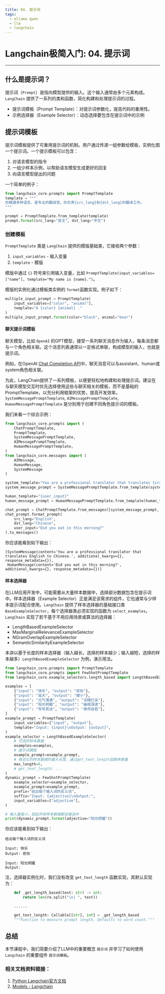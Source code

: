 ```yaml
---
title: 04. 提示词
tags:
  - ollama qwen
  - llm
  - langchain
---
```


# Langchain极简入门: 04. 提示词

-----

## 什么是提示词？

提示词（`Prompt`）是指向模型提供的输入。这个输入通常由多个元素构成。`LangChain` 提供了一系列的类和函数，简化构建和处理提示词的过程。
- 提示词模板（Prompt Template）：对提示词参数化，提高代码的重用性。
- 示例选择器（Example Selector）：动态选择要包含在提示词中的示例

## 提示词模板

提示词模板提供了可重用提示词的机制。用户通过传递一组参数给模板，实例化图一个提示词。一个提示模板可以包含：
1. 对语言模型的指令
2. 一组少样本示例，以帮助语言模型生成更好的回复
3. 向语言模型提出的问题

一个简单的例子：

```python
from langchain_core.prompts import PromptTemplate
template = """
你精通多种语言，是专业的翻译官。你负责{src_lang}到{dst_lang}的翻译工作。
"""

prompt = PromptTemplate.from_template(template)
prompt.format(src_lang="英文", dst_lang="中文")
```

### 创建模板

`PromptTemplate` 类是 `LangChain` 提供的模版基础类，它接收两个参数：
1. `input_variables` - 输入变量
2. `template` - 模版

模版中通过 `{}` 符号来引用输入变量，比如 `PromptTemplate(input_variables=["name"], template="My name is {name}.")`。

模版的实例化通过模板类实例的 `format`函数实现。例子如下：

```python
multiple_input_prompt = PromptTemplate(
    input_variables=["color", "animal"], 
    template="A {color} {animal} ."
)
multiple_input_prompt.format(color="black", animal="bear")
```

#### 聊天提示词模板

聊天模型，比如 `OpenAI` 的GPT模型，接受一系列聊天消息作为输入，每条消息都与一个角色相关联。这个消息列表通常以一定格式串联，构成模型的输入，也就是提示词。

例如，在OpenAI [Chat Completion API](https://platform.openai.com/docs/api-reference/chat/create)中，聊天消息可以与assistant、human或system角色相关联。

为此，LangChain提供了一系列模板，以便更轻松地构建和处理提示词。建议在与聊天模型交互时优先选择使用这些与聊天相关的模板，而不是基础的PromptTemplate，以充分利用框架的优势，提高开发效率。`SystemMessagePromptTemplate`, `AIMessagePromptTemplate`, `HumanMessagePromptTemplate` 是分别用于创建不同角色提示词的模板。

我们来看一个综合示例：

```python
from langchain_core.prompts import (
    ChatPromptTemplate,
    PromptTemplate,
    SystemMessagePromptTemplate,
    AIMessagePromptTemplate,
    HumanMessagePromptTemplate,
)
from langchain_core.messages import (
    AIMessage,
    HumanMessage,
    SystemMessage
)

system_template="You are a professional translator that translates {src_lang} to {dst_lang}."
system_message_prompt = SystemMessagePromptTemplate.from_template(system_template)

human_template="{user_input}"
human_message_prompt = HumanMessagePromptTemplate.from_template(human_template)

chat_prompt = ChatPromptTemplate.from_messages([system_message_prompt, human_message_prompt])
chat_prompt.format_prompt(
    src_lang="English",
    dst_lang="Chinese",
    user_input="Did you eat in this morning?"
).to_messages()
```

你应该能看到如下输出：
```shell
[SystemMessage(content='You are a professional translator that translates English to Chinese.', additional_kwargs={}, response_metadata={}),
 HumanMessage(content='Did you eat in this morning?', additional_kwargs={}, response_metadata={})]
```

#### 样本选择器

在LLM应用开发中，可能需要从大量样本数据中，选择部分数据包含在提示词中。样本选择器（Example Selector）正是满足该需求的组件，它也通常与少样本提示词配合使用。`LangChain` 提供了样本选择器的基础接口类 `BaseExampleSelector`，每个选择器类必须实现的函数为 `select_examples`。`LangChain` 实现了若干基于不用应用场景或算法的选择器：
- LengthBasedExampleSelector 
- MaxMarginalRelevanceExampleSelector
- NGramOverlapExampleSelector
- SemanticSimilarityExampleSelector

本讲以基于长度的样本选择器（输入越长，选择的样本越少；输入越短，选择的样本越多）`LengthBasedExampleSelector` 为例，演示用法。

```python
from langchain_core.prompts import PromptTemplate
from langchain_core.prompts import FewShotPromptTemplate
from langchain_core.example_selectors.length_based import LengthBasedExampleSelector

examples = [
    {"input": "快乐", "output": "悲伤"},
    {"input": "高大", "output": "矮小"},
    {"input": "元气满满", "output": "没精打采"},
    {"input": "阳光明媚", "output": "幽暗深邃"},
    {"input": "夸夸其谈", "output": "泰然自若"},
]
example_prompt = PromptTemplate(
    input_variables=["input", "output"],
    template="Input: {input}\nOutput: {output}",
)
example_selector = LengthBasedExampleSelector(
    # 可选的样本数据
    examples=examples,
    # 提示词模版
    example_prompt=example_prompt,
    # 格式化的样本数据的最大长度，通过get_text_length函数来衡量
    max_length=6,
    # get_text_length: ...
)
dynamic_prompt = FewShotPromptTemplate(
    example_selector=example_selector,
    example_prompt=example_prompt,
    prefix="给出每个输入词的反义词",
    suffix="Input: {adjective}\nOutput:",
    input_variables=["adjective"],
)

# 输入量极小，因此所有样本数据都会被选中
print(dynamic_prompt.format(adjective="阳光明媚"))
```

你应该能看到如下输出：
```shell
给出每个输入词的反义词

Input: 快乐
Output: 悲伤

Input: 阳光明媚
Output:
```

注，选择器实例化时，我们没有改变 `get_text_length` 函数实现，其默认实现为：

```python
    def _get_length_based(text: str) -> int:
        return len(re.split("\n| ", text))

    ......

    get_text_length: Callable[[str], int] = _get_length_based
    """Function to measure prompt length. Defaults to word count."""
```

## 总结
本节课程中，我们简要介绍了LLM中的重要概念 `提示词` 并学习了如何使用 `Langchain` 的重要组件 `提示词模板`。

### 相关文档资料链接：
1. [Python Langchain官方文档](https://python.langchain.com/docs/introduction/) 
2. [Models - Langchain](https://python.langchain.com/docs/how_to/#chat-models)